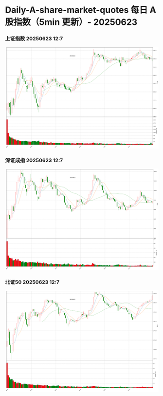 
# Daily-A-share-market-quotes 每日 A 股指数（5min 更新）- 20250623

### 上证指数 20250623 12:7
![](./fig/2025/6/20250623-sh000001.png)

### 深证成指 20250623 12:7
![](./fig/2025/6/20250623-sz399001.png)

### 北证50 20250623 12:7
![](./fig/2025/6/20250623-bj899050.png)

